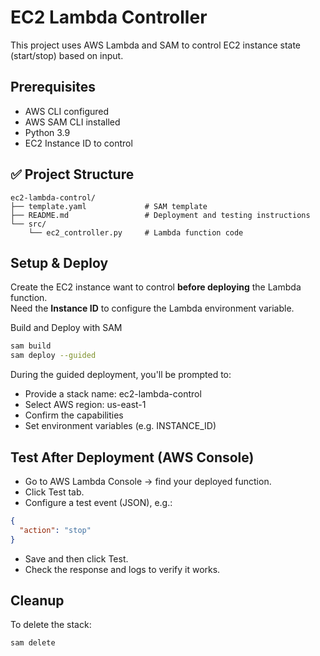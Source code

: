 # EC2 Lambda Controller

This project uses AWS Lambda and SAM to control EC2 instance state (start/stop) based on input.

## Prerequisites
- AWS CLI configured
- AWS SAM CLI installed
- Python 3.9
- EC2 Instance ID to control

## ✅ Project Structure

```text
ec2-lambda-control/
├── template.yaml             # SAM template
├── README.md                 # Deployment and testing instructions
└── src/
    └── ec2_controller.py     # Lambda function code

```

## Setup & Deploy
Create the EC2 instance want to control **before deploying** the Lambda function.  
Need the **Instance ID** to configure the Lambda environment variable.

 Build and Deploy with SAM
```bash
sam build
sam deploy --guided
```

During the guided deployment, you'll be prompted to:

* Provide a stack name: ec2-lambda-control
* Select AWS region: us-east-1
* Confirm the capabilities
* Set environment variables (e.g. INSTANCE_ID)

## Test After Deployment (AWS Console)

* Go to AWS Lambda Console → find your deployed function.
* Click Test tab.
* Configure a test event (JSON), e.g.:
```json
{
  "action": "stop"
}
```
* Save and then click Test.
* Check the response and logs to verify it works.

## Cleanup
To delete the stack: 
```bash
sam delete
```

